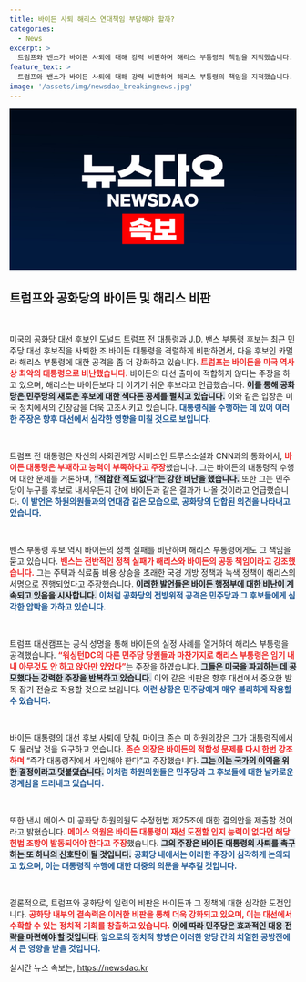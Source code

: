 ```yaml
---
title: 바이든 사퇴 해리스 연대책임 부담해야 할까?
categories:
  - News
excerpt: >
  트럼프와 밴스가 바이든 사퇴에 대해 강력 비판하며 해리스 부통령의 책임을 지적했습니다. 존슨 하원의장은 바이든이 대통령직에서도 물러나야 한다고 주장하고, 공화당원들은 대통령직 사임 요구에 목소리를 높이고 있습니다.
feature_text: >
  트럼프와 밴스가 바이든 사퇴에 대해 강력 비판하며 해리스 부통령의 책임을 지적했습니다. 존슨 하원의장은 바이든이 대통령직에서도 물러나야 한다고 주장하고, 공화당원들은 대통령직 사임 요구에 목소리를 높이고 있습니다.
image: '/assets/img/newsdao_breakingnews.jpg'
---
```


<p><img src="/assets/img/newsdao_breakingnews.jpg" alt="bookingtag 속보" /></p>

<h2 data-ke-size="size26">트럼프와 공화당의 바이든 및 해리스 비판</h2>

<p data-ke-size="size16">&nbsp;</p>

<p>미국의 공화당 대선 후보인 도널드 트럼프 전 대통령과 J.D. 밴스 부통령 후보는 최근 민주당 대선 후보직을 사퇴한 조 바이든 대통령을 격렬하게 비판하면서, 다음 후보인 카멀라 해리스 부통령에 대한 공격을 좀 더 강화하고 있습니다. <b><span style="color: #ee2323;">트럼프는 바이든을 미국 역사상 최악의 대통령으로 비난했습니다.</span></b> 바이든의 대선 출마에 적합하지 않다는 주장을 하고 있으며, 해리스는 바이든보다 더 이기기 쉬운 후보라고 언급했습니다. <b><span style="background-color: #21538527;">이를 통해 공화당은 민주당의 새로운 후보에 대한 색다른 공세를 펼치고 있습니다.</span></b> 이와 같은 입장은 미국 정치에서의 긴장감을 더욱 고조시키고 있습니다. <b><span style="color: #1a5490;">대통령직을 수행하는 데 있어 이러한 주장은 향후 대선에서 심각한 영향을 미칠 것으로 보입니다.</span></b></p>

<p data-ke-size="size16">&nbsp;</p>

<p>트럼프 전 대통령은 자신의 사회관계망 서비스인 트루스소셜과 CNN과의 통화에서, <b><span style="color: #ee2323;">바이든 대통령은 부패하고 능력이 부족하다고 주장</span></b>했습니다. 그는 바이든의 대통령직 수행에 대한 문제를 거론하며, <b><span style="background-color: #21538527;">“적합한 적도 없다”는 강한 비난을 했습니다.</span></b> 또한 그는 민주당이 누구를 후보로 내세우든지 간에 바이든과 같은 결과가 나올 것이라고 언급했습니다. <b><span style="color: #1a5490;">이 발언은 하원의원들과의 연대감 같은 모습으로, 공화당의 단합된 의견을 나타내고 있습니다.</span></b></p>

<p data-ke-size="size16">&nbsp;</p>

<p>밴스 부통령 후보 역시 바이든의 정책 실패를 비난하며 해리스 부통령에게도 그 책임을 묻고 있습니다. <b><span style="color: #ee2323;">밴스는 전반적인 정책 실패가 해리스와 바이든의 공동 책임이라고 강조했습니다.</span></b> 그는 주택과 식료품 비용 상승을 초래한 국경 개방 정책과 녹색 정책이 해리스의 서명으로 진행되었다고 주장했습니다. <b><span style="background-color: #21538527;">이러한 발언들은 바이든 행정부에 대한 비난이 계속되고 있음을 시사합니다.</span></b> <b><span style="color: #1a5490;">이처럼 공화당의 전방위적 공격은 민주당과 그 후보들에게 심각한 압박을 가하고 있습니다.</span></b></p>

<p data-ke-size="size16">&nbsp;</p>

<p>트럼프 대선캠프는 공식 성명을 통해 바이든의 실정 사례를 열거하며 해리스 부통령을 공격했습니다. <b><span style="color: #ee2323;">“워싱턴DC의 다른 민주당 당원들과 마찬가지로 해리스 부통령은 임기 내내 아무것도 안 하고 앉아만 있었다”</span></b>는 주장을 하였습니다. <b><span style="background-color: #21538527;">그들은 미국을 파괴하는 데 공모했다는 강력한 주장을 반복하고 있습니다.</span></b> 이와 같은 비판은 향후 대선에서 중요한 발목 잡기 전술로 작용할 것으로 보입니다. <b><span style="color: #1a5490;">이런 상황은 민주당에게 매우 불리하게 작용할 수 있습니다.</span></b></p>

<p data-ke-size="size16">&nbsp;</p>

<p>바이든 대통령의 대선 후보 사퇴에 맞춰, 마이크 존슨 미 하원의장은 그가 대통령직에서도 물러날 것을 요구하고 있습니다. <b><span style="color: #ee2323;">존슨 의장은 바이든의 적합성 문제를 다시 한번 강조하며</span></b> “즉각 대통령직에서 사임해야 한다”고 주장했습니다. <b><span style="background-color: #21538527;">그는 이는 국가의 이익을 위한 결정이라고 덧붙였습니다.</span></b> <b><span style="color: #1a5490;">이처럼 하원의원들은 민주당과 그 후보들에 대한 날카로운 경계심을 드러내고 있습니다.</span></b></p>

<p data-ke-size="size16">&nbsp;</p>

<p>또한 낸시 메이스 미 공화당 하원의원도 수정헌법 제25조에 대한 결의안을 제출할 것이라고 밝혔습니다. <b><span style="color: #ee2323;">메이스 의원은 바이든 대통령이 재선 도전할 인지 능력이 없다면 해당 헌법 조항이 발동되어야 한다고 주장</span></b>했습니다. <b><span style="background-color: #21538527;">그의 주장은 바이든 대통령의 사퇴를 촉구하는 또 하나의 신호탄이 될 것입니다.</span></b> <b><span style="color: #1a5490;">공화당 내에서는 이러한 주장이 심각하게 논의되고 있으며, 이는 대통령직 수행에 대한 대중의 의문을 부추길 것입니다.</span></b></p>

<p data-ke-size="size16">&nbsp;</p>

<p>결론적으로, 트럼프와 공화당의 일련의 비판은 바이든과 그 정책에 대한 심각한 도전입니다. <b><span style="color: #ee2323;">공화당 내부의 결속력은 이러한 비판을 통해 더욱 강화되고 있으며, 이는 대선에서 수확할 수 있는 정치적 기회를 창출하고 있습니다.</span></b> <b><span style="background-color: #21538527;">이에 따라 민주당은 효과적인 대응 전략을 마련해야 할 것입니다.</span></b> <b><span style="color: #1a5490;">앞으로의 정치적 향방은 이러한 양당 간의 치열한 공방전에서 큰 영향을 받을 것입니다.</span></b></p>
실시간 뉴스 속보는, <a href="https://newsdao.kr" rel="dofollow">https://newsdao.kr</a>


